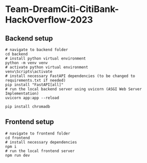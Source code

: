 # Team-DreamCiti-CitiBank-HackOverflow-2023

## Backend setup
```
# navigate to backend folder
cd backend
# install python virtual environment
python -m venv venv
# activate python virtual environment
venv\Scripts\activate
# install necessary FastAPI dependencies (to be changed to requirements.txt if needed)
pip install "FastAPI[all]"
# run the local backend server using uvicorn (ASGI Web Server Implementation)
uvicorn app:app --reload
```

```
pip install chromadb
```

## Frontend setup
```
# navigate to frontend folder
cd frontend
# install necessary dependencies
npm i
# run the local frontend server
npm run dev
```
